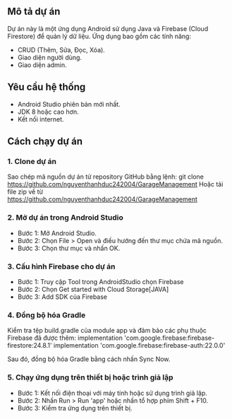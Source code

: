 ## Mô tả dự án
Dự án này là một ứng dụng Android sử dụng Java và Firebase (Cloud Firestore) để quản lý dữ liệu. Ứng dụng bao gồm các tính năng:
- CRUD (Thêm, Sửa, Đọc, Xóa).
- Giao diện người dùng.
- Giao diện admin.
## Yêu cầu hệ thống
- Android Studio phiên bản mới nhất.
- JDK 8 hoặc cao hơn.
- Kết nối internet.
## Cách chạy dự án
### 1. Clone dự án
Sao chép mã nguồn dự án từ repository GitHub bằng lệnh:
git clone <https://github.com/nguyenthanhduc242004/GarageManagement>
Hoặc tải file zip về từ https://github.com/nguyenthanhduc242004/GarageManagement
### 2. Mở dự án trong Android Studio
- Bước 1: Mở Android Studio.
- Bước 2: Chọn File > Open và điều hướng đến thư mục chứa mã nguồn.
- Bước 3: Chọn thư mục và nhấn OK.
### 3. Cấu hình Firebase cho dự án
- Bước 1: Truy cập Tool trong AndroidStudio chọn Firebase
- Bước 2: Chọn Get started with Cloud Storage[JAVA]
- Bước 3: Add SDK của Firebase 
### 4. Đồng bộ hóa Gradle
Kiểm tra tệp build.gradle của module app và đảm bảo các phụ thuộc Firebase đã được thêm:
implementation 'com.google.firebase:firebase-firestore:24.8.1'
implementation 'com.google.firebase:firebase-auth:22.0.0'

Sau đó, đồng bộ hóa Gradle bằng cách nhấn Sync Now.
### 5. Chạy ứng dụng trên thiết bị hoặc trình giả lập
- Bước 1: Kết nối điện thoại với máy tính hoặc sử dụng trình giả lập.
- Bước 2: Nhấn Run > Run 'app' hoặc nhấn tổ hợp phím Shift + F10.
- Bước 3: Kiểm tra ứng dụng trên thiết bị.

